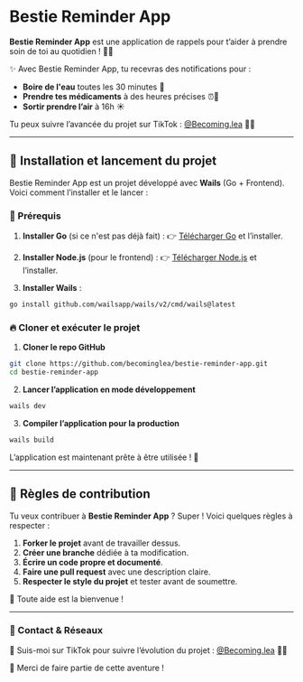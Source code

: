 # Bestie Reminder App

**Bestie Reminder App** est une application de rappels pour t’aider à prendre soin de toi au quotidien ! 💊🌿

✨ Avec Bestie Reminder App, tu recevras des notifications pour :  
- **Boire de l'eau** toutes les 30 minutes 🥛
- **Prendre tes médicaments** à des heures précises ⏰💊
- **Sortir prendre l’air** à 16h ☀️

Tu peux suivre l’avancée du projet sur TikTok : [@Becoming.lea](https://www.tiktok.com/@Becoming.lea) 🎥💡

---

## 🚀 Installation et lancement du projet

Bestie Reminder App est un projet développé avec **Wails** (Go + Frontend). Voici comment l’installer et le lancer :

### 📌 Prérequis
1. **Installer Go** (si ce n'est pas déjà fait) :
   👉 [Télécharger Go](https://go.dev/dl/) et l’installer.

2. **Installer Node.js** (pour le frontend) :
   👉 [Télécharger Node.js](https://nodejs.org/) et l’installer.

3. **Installer Wails** :
```sh
go install github.com/wailsapp/wails/v2/cmd/wails@latest
```

### 🔥 Cloner et exécuter le projet

1. **Cloner le repo GitHub**
```sh
git clone https://github.com/becominglea/bestie-reminder-app.git
cd bestie-reminder-app
```

2. **Lancer l’application en mode développement**
```sh
wails dev
```

3. **Compiler l’application pour la production**
```sh
wails build
```

L’application est maintenant prête à être utilisée ! 🎉

---

## 📜 Règles de contribution
Tu veux contribuer à **Bestie Reminder App** ? Super ! Voici quelques règles à respecter :

1. **Forker le projet** avant de travailler dessus.
2. **Créer une branche** dédiée à ta modification.
3. **Écrire un code propre et documenté**.
4. **Faire une pull request** avec une description claire.
5. **Respecter le style du projet** et tester avant de soumettre.

🚀 Toute aide est la bienvenue !

---

### 📢 Contact & Réseaux
📌 Suis-moi sur TikTok pour suivre l’évolution du projet : [@Becoming.lea](https://www.tiktok.com/@Becoming.lea) 🎥💡

💖 Merci de faire partie de cette aventure !

